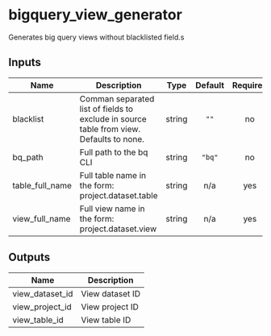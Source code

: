 # bigquery_view_generator

Generates big query views without blacklisted field.s

## Inputs

| Name | Description | Type | Default | Required |
|------|-------------|:----:|:-----:|:-----:|
| blacklist | Comman separated list of fields to exclude in source table from view. Defaults to none. | string | `""` | no |
| bq_path | Full path to the bq CLI | string | `"bq"` | no |
| table\_full\_name | Full table name in the form: project.dataset.table | string | n/a | yes |
| view\_full\_name | Full view name in the form: project.dataset.view | string | n/a | yes |

## Outputs

| Name | Description |
|------|-------------|
| view\_dataset\_id | View dataset ID |
| view\_project\_id | View project ID |
| view\_table\_id | View table ID |

